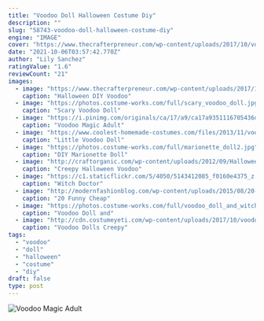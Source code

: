 ```yaml
---
title: "Voodoo Doll Halloween Costume Diy"
description: ""
slug: "58743-voodoo-doll-halloween-costume-diy"
engine: "IMAGE"
cover: "https://www.thecrafterpreneur.com/wp-content/uploads/2017/10/voodoo-12.jpg"
date: "2021-10-06T03:57:42.770Z"
author: "Lily Sanchez"
ratingValue: "1.6"
reviewCount: "21"
images:
  - image: "https://www.thecrafterpreneur.com/wp-content/uploads/2017/10/voodoo-12.jpg"
    caption: "Halloween DIY Voodoo"
  - image: "https://photos.costume-works.com/full/scary_voodoo_doll.jpg"
    caption: "Scary Voodoo Doll"
  - image: "https://i.pinimg.com/originals/ca/17/a9/ca17a9351116705436d406e84773e9a6.jpg"
    caption: "Voodoo Magic Adult"
  - image: "https://www.coolest-homemade-costumes.com/files/2013/11/voodoo-doll-100221.JPG"
    caption: "Little Voodoo Doll"
  - image: "https://photos.costume-works.com/full/marionette_doll2.jpg"
    caption: "DIY Marionette Doll"
  - image: "http://craftorganic.com/wp-content/uploads/2012/09/Halloween-Stick-Dolls-7.jpg"
    caption: "Creepy Halloween Voodoo"
  - image: "https://c1.staticflickr.com/5/4050/5143412085_f0160e4375_z.jpg"
    caption: "Witch Doctor"
  - image: "http://modernfashionblog.com/wp-content/uploads/2015/08/20-Funny-Cheap-Easy-Homemade-Halloween-Costumes-Ideas-2015-12.jpg"
    caption: "20 Funny Cheap"
  - image: "https://photos.costume-works.com/full/voodoo_doll_and_witch_doctor.jpg"
    caption: "Voodoo Doll and"
  - image: "http://cdn.costumeyeti.com/wp-content/uploads/2017/10/voodoo-mask.jpg"
    caption: "Voodoo Dolls Creepy"
tags:
  - "voodoo"
  - "doll"
  - "halloween"
  - "costume"
  - "diy"
draft: false
type: post
---
```



![Voodoo Magic Adult](https://i.pinimg.com/originals/ca/17/a9/ca17a9351116705436d406e84773e9a6.jpg "Voodoo Magic Adult")


<!--inArticleAds-->

<!--galleryOne-->


<!--inArticleAds-->

<!--galleryTwo-->


<!--galleryThree-->

